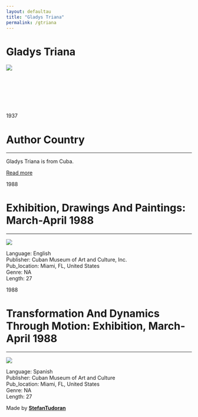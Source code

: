 ```yaml
---
layout: defaultau
title: "Gladys Triana"
permalink: /gtriana
---
```

<!-- partial:index.partial.html -->
<div class="content">
    <h1>Gladys Triana</h1>
    <div class="quote">
        <div><img src="https://upload.wikimedia.org/wikipedia/commons/3/3e/Gladys_Triana_-_Portrait%2C_2003.jpg" class="logo"></div>
    </div>
    <div class="timeline">
        <div style="padding-bottom:100px;"></div>
        <div class="block">
            <div class="date right"><p class="right"> 1937 </p></div>
            <div class="dot"></div>
            <div class="left first">
                <h1>Author Country</h1><hr>
            <p>Gladys Triana is from Cuba.</p>
                <a href="https://en.wikipedia.org/wiki/Gladys_Triana" target="_blank">Read more</a>
            </div>
        </div>
        <div class="block">
            <div class="date left"><p class="left">1988</p></div>
            <div class="dot"></div>
            <div class="right">
                <h1>Exhibition, Drawings And Paintings: March-April 1988</h1><hr>
                <p><img src="NA"></p>
                <p>
                Language: English<br/>
                Publisher: Cuban Museum of Art and Culture, Inc.<br/>
                Pub_location: Miami, FL, United States<br/>
                Genre: NA<br/>
                Length: 27</p>
            </div>
        </div>
        <div class="block">
            <div class="date right"><p class="right">1988</p></div>
            <div class="dot"></div>
            <div class="left hide">
                <h1>Transformation And Dynamics Through Motion: Exhibition, March-April 1988</h1><hr>
                <p><img src="NA"></p>
                <p>Language: Spanish<br/>
                Publisher: Cuban Museum of Art and Culture<br/>
                Pub_location: Miami, FL, United States<br/>
                Genre: NA<br/>
                Length: 27</p>
            </div>
        </div>
        <div id="footer">
        <p id="copyright">Made by&nbsp;<strong><a href="https://www.linkedin.com/in/nicolae-stefan-tudoran-b02291127/" target="_blank">StefanTudoran</a></strong></p>
    </div>
</div>
<!-- partial -->
  <script src='https://cdnjs.cloudflare.com/ajax/libs/jquery/3.1.1/jquery.min.js'></script><script  src="assets/js/authorscript.js"></script>